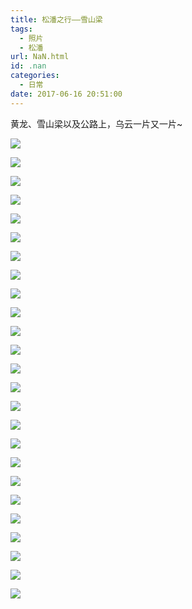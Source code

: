 ```yaml
---
title: 松潘之行——雪山梁
tags:
  - 照片
  - 松潘
url: NaN.html
id: .nan
categories:
  - 日常
date: 2017-06-16 20:51:00
---
```


黄龙、雪山梁以及公路上，乌云一片又一片~

![](https://cdn.menhood.wang/2017/06/201706191497855873144885.jpg)

![](https://cdn.menhood.wang/2017/06/201706191497855873178825.jpg)

![](https://cdn.menhood.wang/2017/06/201706191497855874145788.jpg)

![](https://cdn.menhood.wang/2017/06/201706191497855874760568.jpg)

![](https://cdn.menhood.wang/2017/06/201706191497855874278778.jpg)

![](https://cdn.menhood.wang/2017/06/201706191497855874445332.jpg)

![](https://cdn.menhood.wang/2017/06/201706191497855874603673.jpg)

![](https://cdn.menhood.wang/2017/06/201706191497855874717951.jpg)

![](https://cdn.menhood.wang/2017/06/201706191497855874790086.jpg)

![](https://cdn.menhood.wang/2017/06/201706191497855875478539.jpg)

![](https://cdn.menhood.wang/2017/06/201706191497855875971477.jpg)

![](https://cdn.menhood.wang/2017/06/201706191497855876112505.jpg)

![](https://cdn.menhood.wang/2017/06/201706191497855876107908.jpg)

![](https://cdn.menhood.wang/2017/06/201706191497855876383323.jpg)

![](https://cdn.menhood.wang/2017/06/201706191497855876504607.jpg)

![](https://cdn.menhood.wang/2017/06/201706191497855876731028.jpg)

![](https://cdn.menhood.wang/2017/06/201706191497855877632472.jpg)

![](https://cdn.menhood.wang/2017/06/201706191497855877841035.jpg)

![](https://cdn.menhood.wang/2017/06/201706191497855877173732.jpg)

![](https://cdn.menhood.wang/2017/06/201706191497855877659292.jpg)

![](https://cdn.menhood.wang/2017/06/201706191497855877673772.jpg)

![](https://cdn.menhood.wang/2017/06/201706191497855877644227.jpg)

![](https://cdn.menhood.wang/2017/06/201706191497855878885240.jpg)

![](https://cdn.menhood.wang/2017/06/201706191497855878574928.jpg)

![](https://cdn.menhood.wang/2017/06/201706191497855878638729.jpg)